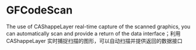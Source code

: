 # GFCodeScan
The use of CAShappeLayer real-time capture of the scanned graphics, you can automatically scan and provide a return of the data interface；利用CAShappeLayer 实时捕捉扫描的图形，可以自动扫描并提供返回的数据接口
